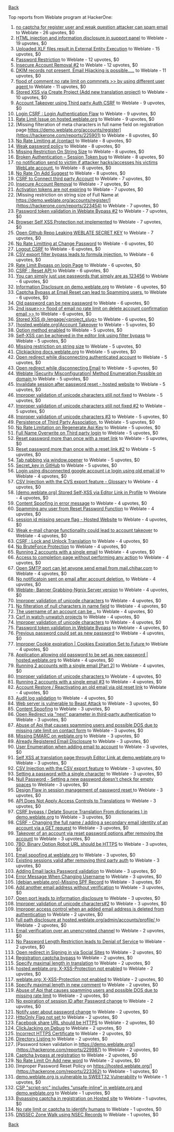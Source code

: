 [Back](../README.md)

Top reports from Weblate program at HackerOne:

1. [no captcha for register user and weak question attacker can spam email](https://hackerone.com/reports/236398) to Weblate - 26 upvotes, $0
2. [HTML injection and information disclosure in support panel](https://hackerone.com/reports/634312) to Weblate - 19 upvotes, $0
3. [Uploaded XLF files result in External Entity Execution](https://hackerone.com/reports/232614) to Weblate - 15 upvotes, $0
4. [Password Restriction](https://hackerone.com/reports/229920) to Weblate - 12 upvotes, $0
5. [Insecure Account Removal #2](https://hackerone.com/reports/229532) to Weblate - 12 upvotes, $0
6. [DKIM records not present, Email Hijacking is possible.....](https://hackerone.com/reports/253926) to Weblate - 11 upvotes, $0
7. [flood of comment no rate  limit on commnets \>\>  by using different user agent ](https://hackerone.com/reports/404035) to Weblate - 11 upvotes, $0
8. [Stored XSS via Create Project (Add new translation project)](https://hackerone.com/reports/610219) to Weblate - 10 upvotes, $0
9. [Account Takeover using Third party Auth CSRF](https://hackerone.com/reports/225653) to Weblate - 9 upvotes, $0
10. [Login CSRF : Login Authentication Flaw](https://hackerone.com/reports/229528) to Weblate - 9 upvotes, $0
11. [Rate Limit Issue on hosted.weblate.org](https://hackerone.com/reports/229825) to Weblate - 9 upvotes, $0
12. [Missing filteration of meta characters in full name field on registration page https://demo.weblate.org/accounts/register](https://hackerone.com/reports/225901) to Weblate - 8 upvotes, $0
13. [No Rate Limiting at /contact](https://hackerone.com/reports/229511) to Weblate - 8 upvotes, $0
14. [Weak password policy](https://hackerone.com/reports/224572) to Weblate - 8 upvotes, $0
15. [Missing Restriction On String Size](https://hackerone.com/reports/257376) to Weblate - 8 upvotes, $0
16. [Broken Authentication – Session Token bug](https://hackerone.com/reports/400826) to Weblate - 8 upvotes, $0
17. [no notification send to victim if attacker hacks/accesses his victims WebLate account.](https://hackerone.com/reports/282772) to Weblate - 8 upvotes, $0
18. [No Rate On Add Suggest](https://hackerone.com/reports/481654) to Weblate - 8 upvotes, $0
19. [CSRF to Connect third party Account](https://hackerone.com/reports/225100) to Weblate - 7 upvotes, $0
20. [Insecure Account Removal](https://hackerone.com/reports/223355) to Weblate - 7 upvotes, $0
21. [Activation tokens are not expiring](https://hackerone.com/reports/223339) to Weblate - 7 upvotes, $0
22. [Missing restriction on string size of Full Name at https://demo.weblate.org/accounts/register/](https://hackerone.com/reports/223454) to Weblate - 7 upvotes, $0
23. [Password token validation in Weblate Bypass #2](https://hackerone.com/reports/244287) to Weblate - 7 upvotes, $0
24. [Browser Self XSS Protection not implemented](https://hackerone.com/reports/400781) to Weblate - 7 upvotes, $0
25. [Open Github Repo Leaking WEBLATE SECRET KEY](https://hackerone.com/reports/942146) to Weblate - 7 upvotes, $0
26. [No Rate Limitting at Change Password](https://hackerone.com/reports/223694) to Weblate - 6 upvotes, $0
27. [Logout CSRF](https://hackerone.com/reports/223329) to Weblate - 6 upvotes, $0
28. [CSV export filter bypass leads to formula injection.](https://hackerone.com/reports/223999) to Weblate - 6 upvotes, $0
29. [Rate Limit Bypass on login Page](https://hackerone.com/reports/224460) to Weblate - 6 upvotes, $0
30. [CSRF : Reset API ](https://hackerone.com/reports/223333) to Weblate - 6 upvotes, $0
31. [You can simply just use passwords that simply are as 123456](https://hackerone.com/reports/223374) to Weblate - 6 upvotes, $0
32. [Information Disclosure on demo.weblate.org](https://hackerone.com/reports/229620) to Weblate - 6 upvotes, $0
33. [Captcha Bypass at Email Reset can lead to Spamming users.](https://hackerone.com/reports/229541) to Weblate - 6 upvotes, $0
34. [Old password can be new password](https://hackerone.com/reports/229577) to Weblate - 6 upvotes, $0
35. [2nd issue\>\>\> flood of email  no rate limit on delete account confirmation email \>\> ](https://hackerone.com/reports/404713) to Weblate - 6 upvotes, $0
36. [Stored XSS @ /engage/\<project_slug\>](https://hackerone.com/reports/472391) to Weblate - 6 upvotes, $0
37. [[hosted.weblate.org]Account Takeover](https://hackerone.com/reports/223637) to Weblate - 5 upvotes, $0
38. [Option method enabled](https://hackerone.com/reports/230194) to Weblate - 5 upvotes, $0
39. [Self-XSS can be achieved in the editor link using filter bypass](https://hackerone.com/reports/229735) to Weblate - 5 upvotes, $0
40. [Missing restriction on string size](https://hackerone.com/reports/229796) to Weblate - 5 upvotes, $0
41. [Clickjacking docs.weblate.org](https://hackerone.com/reports/223391) to Weblate - 5 upvotes, $0
42. [Open redirect while disconnecting authenticated account](https://hackerone.com/reports/224317) to Weblate - 5 upvotes, $0
43. [Open redirect while disconnecting Email](https://hackerone.com/reports/238117) to Weblate - 5 upvotes, $0
44. [Weblate |Security Misconfiguration| Method Enumeration Possible on domain ](https://hackerone.com/reports/230648) to Weblate - 5 upvotes, $0
45. [Invalidate session after password reset - hosted website](https://hackerone.com/reports/224362) to Weblate - 5 upvotes, $0
46. [Improper validation of unicode characters still not fixed](https://hackerone.com/reports/241596) to Weblate - 5 upvotes, $0
47. [Improper validation of unicode characters still not fixed #2](https://hackerone.com/reports/243611) to Weblate - 5 upvotes, $0
48. [Improper validation of unicode characters #3](https://hackerone.com/reports/243635) to Weblate - 5 upvotes, $0
49. [Persistence of Third Party Association.](https://hackerone.com/reports/241623) to Weblate - 5 upvotes, $0
50. [No Rate Limitation on Regenerate Api Key](https://hackerone.com/reports/243619) to Weblate - 5 upvotes, $0
51. [Full Name Overwrite on Third party login](https://hackerone.com/reports/241598) to Weblate - 5 upvotes, $0
52. [Reset password more than once with a reset link](https://hackerone.com/reports/243594) to Weblate - 5 upvotes, $0
53. [Reset password more than once with a reset link #2](https://hackerone.com/reports/245450) to Weblate - 5 upvotes, $0
54. [Tab nabbing via window.opener](https://hackerone.com/reports/403891) to Weblate - 5 upvotes, $0
55. [Secret_key in GitHub](https://hackerone.com/reports/926093) to Weblate - 5 upvotes, $0
56. [Login using disconnected google account i.e login using old email id](https://hackerone.com/reports/223427) to Weblate - 4 upvotes, $0
57. [CSV Injection with the CVS export feature - Glossary](https://hackerone.com/reports/224291) to Weblate - 4 upvotes, $0
58. [[demo.weblate.org] Stored Self-XSS via Editor Link in Profile](https://hackerone.com/reports/223331) to Weblate - 4 upvotes, $0
59. [Content Spoofing in error message](https://hackerone.com/reports/223456) to Weblate - 4 upvotes, $0
60. [Spamming any user from Reset Password Function](https://hackerone.com/reports/223525) to Weblate - 4 upvotes, $0
61. [session id missing secure flag - Hosted Website](https://hackerone.com/reports/224379) to Weblate - 4 upvotes, $0
62. [Weak e-mail change functionality could lead to account takeover](https://hackerone.com/reports/223461) to Weblate - 4 upvotes, $0
63. [CSRF : Lock and Unlock Translation](https://hackerone.com/reports/223345) to Weblate - 4 upvotes, $0
64. [No BruteForce Protection](https://hackerone.com/reports/223337) to Weblate - 4 upvotes, $0
65. [Running 2 accounts with a single email](https://hackerone.com/reports/224072) to Weblate - 4 upvotes, $0
66. [Access to completion page without performing any action](https://hackerone.com/reports/223846) to Weblate - 4 upvotes, $0
67. [Open SMTP port can let anyone send email from mail.chihar.com](https://hackerone.com/reports/223435) to Weblate - 4 upvotes, $0
68. [No notificatoin sent on email after account deletion.](https://hackerone.com/reports/229909) to Weblate - 4 upvotes, $0
69. [Weblate- Banner Grabbing-Ngnix Server version](https://hackerone.com/reports/230633) to Weblate - 4 upvotes, $0
70. [Improper validation of unicode characters](https://hackerone.com/reports/229483) to Weblate - 4 upvotes, $0
71. [No filteration of null characters in name field](https://hackerone.com/reports/242945) to Weblate - 4 upvotes, $0
72. [The username of an account can be ..](https://hackerone.com/reports/243609) to Weblate - 4 upvotes, $0
73. [Csrf in watch-unwatch projects](https://hackerone.com/reports/229405) to Weblate - 4 upvotes, $0
74. [Improper validation of unicode characters](https://hackerone.com/reports/242171) to Weblate - 4 upvotes, $0
75. [Password token validation in Weblate Bypass](https://hackerone.com/reports/243842) to Weblate - 4 upvotes, $0
76. [Previous password could set as new password](https://hackerone.com/reports/243616) to Weblate - 4 upvotes, $0
77. [Improper Cookie expiration | Cookies Expiration Set to Future ](https://hackerone.com/reports/232306) to Weblate - 4 upvotes, $0
78. [ Application allowing old password to be set as new password | hosted.weblate.org](https://hackerone.com/reports/264934) to Weblate - 4 upvotes, $0
79. [Running 2 accounts with a single email [Part 2]](https://hackerone.com/reports/241608) to Weblate - 4 upvotes, $0
80. [Improper validation of unicode characters ](https://hackerone.com/reports/278718) to Weblate - 4 upvotes, $0
81. [Running 2 accounts with a single email #3](https://hackerone.com/reports/245304) to Weblate - 4 upvotes, $0
82. [ Account Restore / Reactivating an old email via old reset link](https://hackerone.com/reports/275303) to Weblate - 4 upvotes, $0
83. [Audit log validation](https://hackerone.com/reports/296632) to Weblate - 4 upvotes, $0
84. [Web server is vulnerable to Beast Attack](https://hackerone.com/reports/223350) to Weblate - 3 upvotes, $0
85. [Content Spoofing](https://hackerone.com/reports/223630) to Weblate - 3 upvotes, $0
86. [Open Redirect via "next" parameter in third-party authentication](https://hackerone.com/reports/223326) to Weblate - 3 upvotes, $0
87. [Abuse of Api that causes spamming users and possible DOS due to missing rate limit on contact form](https://hackerone.com/reports/223542) to Weblate - 3 upvotes, $0
88. [Missing DMARC on weblate.org](https://hackerone.com/reports/223545) to Weblate - 3 upvotes, $0
89. [Already Registered Email Disclosure](https://hackerone.com/reports/223343) to Weblate - 3 upvotes, $0
90. [User Enumeration when adding email to account](https://hackerone.com/reports/223531) to Weblate - 3 upvotes, $0
91. [Self XSS at translation page through Editor Link at demo.weblate.org](https://hackerone.com/reports/223692) to Weblate - 3 upvotes, $0
92. [CSV Injection with the CSV export feature](https://hackerone.com/reports/223344) to Weblate - 3 upvotes, $0
93. [Setting a password with a single character](https://hackerone.com/reports/223851) to Weblate - 3 upvotes, $0
94. [Null Password - Setting a new password doesn't check for empty spaces](https://hackerone.com/reports/223618) to Weblate - 3 upvotes, $0
95. [Design Flaw in session management of password reset ](https://hackerone.com/reports/229417) to Weblate - 3 upvotes, $0
96. [API Does Not Apply Access Controls to Translations](https://hackerone.com/reports/232994) to Weblate - 3 upvotes, $0
97. [CSRF bypass ( Delate Source Translation From dictionaries ) in demo.weblate.org](https://hackerone.com/reports/230863) to Weblate - 3 upvotes, $0
98. [CSRF - Changing the full name / adding a secondary email identity of an account via a GET request](https://hackerone.com/reports/223367) to Weblate - 3 upvotes, $0
99. [Takeover of an account via reset password options after removing the account](https://hackerone.com/reports/230076) to Weblate - 3 upvotes, $0
100. [7BO: Binary Option Robot URL should be HTTPS](https://hackerone.com/reports/225722) to Weblate - 3 upvotes, $0
101. [Email spoofing at weblate.org](https://hackerone.com/reports/224186) to Weblate - 3 upvotes, $0
102. [Existing sessions valid after removing third party auth](https://hackerone.com/reports/223475) to Weblate - 3 upvotes, $0
103. [Adding Email lacks Password validation](https://hackerone.com/reports/229869) to Weblate - 3 upvotes, $0
104. [Error Message When Changing Username](https://hackerone.com/reports/243664) to Weblate - 3 upvotes, $0
105. [[debian.weblate.org]-Missing SPF Record](https://hackerone.com/reports/245518) to Weblate - 3 upvotes, $0
106. [Add another email address without verification](https://hackerone.com/reports/265987) to Weblate - 3 upvotes, $0
107. [Open port leads to information disclosure](https://hackerone.com/reports/223421) to Weblate - 3 upvotes, $0
108. [Improper validation of unicode characters#2](https://hackerone.com/reports/279945) to Weblate - 3 upvotes, $0
109. [Improper access control when an added email address is deleted from authentication](https://hackerone.com/reports/223434) to Weblate - 2 upvotes, $0
110. [full path disclosure at hosted.weblate.org/admin/accounts/profile/ ](https://hackerone.com/reports/225495) to Weblate - 2 upvotes, $0
111. [Email verification over an unencrypted channel](https://hackerone.com/reports/224287) to Weblate - 2 upvotes, $0
112. [No Password Length Restriction leads to Denial of Service](https://hackerone.com/reports/223854) to Weblate - 2 upvotes, $0
113. [Open redirect in Signing in via Social Sites](https://hackerone.com/reports/223718) to Weblate - 2 upvotes, $0
114. [Registration captcha bypass](https://hackerone.com/reports/223324) to Weblate - 2 upvotes, $0
115. [Specify maximal length in translation](https://hackerone.com/reports/224015) to Weblate - 2 upvotes, $0
116. [hosted.weblate.org: X-XSS-Protection not enabled](https://hackerone.com/reports/223396) to Weblate - 2 upvotes, $0
117. [weblate.org: X-XSS-Protection not enabled](https://hackerone.com/reports/223723) to Weblate - 2 upvotes, $0
118. [Specify maximal length in new comment](https://hackerone.com/reports/223931) to Weblate - 2 upvotes, $0
119. [Abuse of Api that causes spamming users and possible DOS due to missing rate limit](https://hackerone.com/reports/223557) to Weblate - 2 upvotes, $0
120. [No expiration of session ID after Password change](https://hackerone.com/reports/223327) to Weblate - 2 upvotes, $0
121. [Notify user about password change](https://hackerone.com/reports/223609) to Weblate - 2 upvotes, $0
122. [HttpOnly Flag not set ](https://hackerone.com/reports/224006) to Weblate - 2 upvotes, $0
123. [Facebook share URL should be HTTPS](https://hackerone.com/reports/225769) to Weblate - 2 upvotes, $0
124. [ClickJacking on Debug](https://hackerone.com/reports/225555) to Weblate - 2 upvotes, $0
125. [Incorrect HTTPS Certificate](https://hackerone.com/reports/225540) to Weblate - 2 upvotes, $0
126. [Directory Listing ](https://hackerone.com/reports/223384) to Weblate - 2 upvotes, $0
127. [Password token validation in https://demo.weblate.org/](https://hackerone.com/reports/229987) to Weblate - 2 upvotes, $0
128. [Captcha bypass at registration](https://hackerone.com/reports/229584) to Weblate - 2 upvotes, $0
129. [No Rate Limit  On Add new word](https://hackerone.com/reports/479021) to Weblate - 2 upvotes, $0
130. [Improper Password Reset Policy on https://hosted.weblate.org/](https://hackerone.com/reports/223362) to Weblate - 1 upvotes, $0
131. [demo.weblate.org is vulnerable to SWEET32 Vulnerability](https://hackerone.com/reports/223653) to Weblate - 1 upvotes, $0
132. [CSP "script-src" includes "unsafe-inline" in weblate.org and demo.weblate.org](https://hackerone.com/reports/231062) to Weblate - 1 upvotes, $0
133. [Bypassing captcha in registration on Hosted site](https://hackerone.com/reports/224342) to Weblate - 1 upvotes, $0
134. [No rate limit or captcha to identify humans](https://hackerone.com/reports/257384) to Weblate - 1 upvotes, $0
135. [DNSSEC Zone Walk using NSEC Records](https://hackerone.com/reports/228471) to Weblate - 1 upvotes, $0


[Back](../README.md)